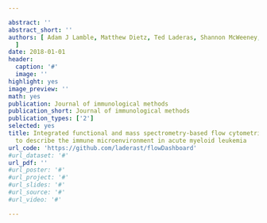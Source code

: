 ```yaml
---

abstract: ''
abstract_short: ''
authors: [ Adam J Lamble, Matthew Dietz, Ted Laderas, Shannon McWeeney, Evan F Lind
  ]
date: 2018-01-01
header:
  caption: '#'
  image: ''
highlight: yes
image_preview: ''
math: yes
publication: Journal of immunological methods
publication_short: Journal of immunological methods
publication_types: ['2']
selected: yes
title: Integrated functional and mass spectrometry-based flow cytometric phenotyping
  to describe the immune microenvironment in acute myeloid leukemia
url_code: 'https://github.com/laderast/flowDashboard'
#url_dataset: '#'
url_pdf: ''
#url_poster: '#'
#url_project: '#'
#url_slides: '#'
#url_source: '#'
#url_video: '#'

---
```

